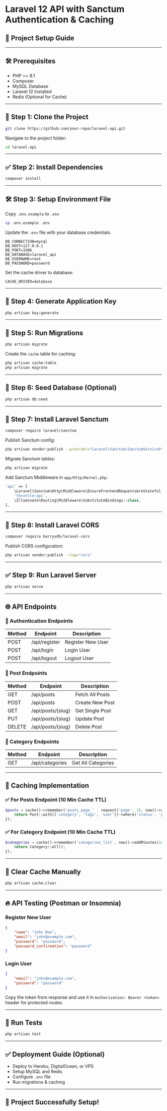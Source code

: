 # Laravel 12 API with Sanctum Authentication & Caching

## 📌 Project Setup Guide

---

## 🛠️ Prerequisites

- PHP >= 8.1
- Composer
- MySQL Database
- Laravel 12 Installed
- Redis (Optional for Cache)

---

## 🛑 Step 1: Clone the Project

```bash
git clone https://github.com/your-repo/laravel-api.git
```

Navigate to the project folder:

```bash
cd laravel-api
```

---

## ✅ Step 2: Install Dependencies

```bash
composer install
```

---

## 🛠️ Step 3: Setup Environment File

Copy `.env.example` to `.env`

```bash
cp .env.example .env
```

Update the `.env` file with your database credentials:

```env
DB_CONNECTION=mysql
DB_HOST=127.0.0.1
DB_PORT=3306
DB_DATABASE=laravel_api
DB_USERNAME=root
DB_PASSWORD=password
```

Set the cache driver to database:

```env
CACHE_DRIVER=database
```

---

## 📂 Step 4: Generate Application Key

```bash
php artisan key:generate
```

---

## 🛑 Step 5: Run Migrations

```bash
php artisan migrate
```

Create the `cache` table for caching:

```bash
php artisan cache:table
php artisan migrate
```

---

## 🚀 Step 6: Seed Database (Optional)

```bash
php artisan db:seed
```

---

## 🔑 Step 7: Install Laravel Sanctum

```bash
composer require laravel/sanctum
```

Publish Sanctum config:

```bash
php artisan vendor:publish --provider="Laravel\Sanctum\SanctumServiceProvider"
```

Migrate Sanctum tables:

```bash
php artisan migrate
```

Add Sanctum Middleware in `app/Http/Kernel.php`:

```php
'api' => [
    \Laravel\Sanctum\Http\Middleware\EnsureFrontendRequestsAreStateful::class,
    'throttle:api',
    \Illuminate\Routing\Middleware\SubstituteBindings::class,
],
```

---

## 🛑 Step 8: Install Laravel CORS

```bash
composer require barryvdh/laravel-cors
```

Publish CORS configuration:

```bash
php artisan vendor:publish --tag="cors"
```

---

## ✅ Step 9: Run Laravel Server

```bash
php artisan serve
```

---

## 🌐 API Endpoints

### 🔐 Authentication Endpoints

| Method | Endpoint        | Description            |
|--------|----------------|--------------------|
| POST   | /api/register   | Register New User |
| POST   | /api/login      | Login User            |
| POST   | /api/logout     | Logout User           |

### 📝 Post Endpoints

| Method | Endpoint           | Description            |
|--------|-----------------|--------------------|
| GET    | /api/posts         | Fetch All Posts    |
| POST   | /api/posts         | Create New Post   |
| GET    | /api/posts/{slug} | Get Single Post   |
| PUT    | /api/posts/{slug} | Update Post         |
| DELETE | /api/posts/{slug} | Delete Post           |

### 📂 Category Endpoints

| Method | Endpoint           | Description             |
|--------|----------------|--------------------|
| GET    | /api/categories | Get All Categories |

---

## 🛑 Caching Implementation

### ✅ For Posts Endpoint (10 Min Cache TTL)

```php
$posts = cache()->remember('posts_page_' . request('page', 1), now()->addMinutes(10), function () {
    return Post::with(['category', 'tags', 'user'])->where('status', 'published')->paginate(10);
});
```

### ✅ For Category Endpoint (10 Min Cache TTL)

```php
$categories = cache()->remember('categories_list', now()->addMinutes(10), function () {
    return Category::all();
});
```

---

## 🎯 Clear Cache Manually

```bash
php artisan cache:clear
```

---

## 🔥 API Testing (Postman or Insomnia)

### Register New User

```json
{
    "name": "John Doe",
    "email": "john@example.com",
    "password": "password",
    "password_confirmation": "password"
}
```

### Login User

```json
{
    "email": "john@example.com",
    "password": "password"
}
```

Copy the token from response and use it in `Authorization: Bearer <token>` header for protected routes.

---

## 🛑 Run Tests

```bash
php artisan test
```

---

## ✅ Deployment Guide (Optional)

- Deploy to Heroku, DigitalOcean, or VPS
- Setup MySQL and Redis
- Configure `.env` file
- Run migrations & caching

---

## 🎉 Project Successfully Setup!

